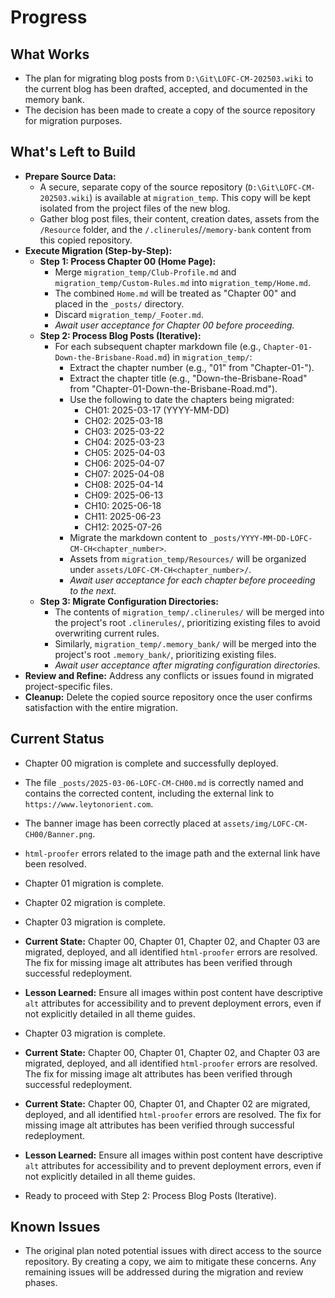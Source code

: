 # Progress

## What Works
- The plan for migrating blog posts from `D:\Git\LOFC-CM-202503.wiki` to the current blog has been drafted, accepted, and documented in the memory bank.
- The decision has been made to create a copy of the source repository for migration purposes.

## What's Left to Build
- **Prepare Source Data:**
    - A secure, separate copy of the source repository (`D:\Git\LOFC-CM-202503.wiki`) is available at `migration_temp`. This copy will be kept isolated from the project files of the new blog.
    - Gather blog post files, their content, creation dates, assets from the `/Resource` folder, and the `/.clinerules`/`/memory-bank` content from this copied repository.
- **Execute Migration (Step-by-Step):**
    - **Step 1: Process Chapter 00 (Home Page):**
        - Merge `migration_temp/Club-Profile.md` and `migration_temp/Custom-Rules.md` into `migration_temp/Home.md`.
        - The combined `Home.md` will be treated as "Chapter 00" and placed in the `_posts/` directory.
        - Discard `migration_temp/_Footer.md`.
        - *Await user acceptance for Chapter 00 before proceeding.*
    - **Step 2: Process Blog Posts (Iterative):**
        - For each subsequent chapter markdown file (e.g., `Chapter-01-Down-the-Brisbane-Road.md`) in `migration_temp/`:
            - Extract the chapter number (e.g., "01" from "Chapter-01-").
            - Extract the chapter title (e.g., "Down-the-Brisbane-Road" from "Chapter-01-Down-the-Brisbane-Road.md").
            - Use the following to date the chapters being migrated:
                - CH01: 2025-03-17 (YYYY-MM-DD)
                - CH02: 2025-03-18
                - CH03: 2025-03-22
                - CH04: 2025-03-23
                - CH05: 2025-04-03
                - CH06: 2025-04-07
                - CH07: 2025-04-08
                - CH08: 2025-04-14
                - CH09: 2025-06-13
                - CH10: 2025-06-18
                - CH11: 2025-06-23
                - CH12: 2025-07-26
            - Migrate the markdown content to `_posts/YYYY-MM-DD-LOFC-CM-CH<chapter_number>`.
            - Assets from `migration_temp/Resources/` will be organized under `assets/LOFC-CM-CH<chapter_number>/`.
            - *Await user acceptance for each chapter before proceeding to the next.*
    - **Step 3: Migrate Configuration Directories:**
        - The contents of `migration_temp/.clinerules/` will be merged into the project's root `.clinerules/`, prioritizing existing files to avoid overwriting current rules.
        - Similarly, `migration_temp/.memory_bank/` will be merged into the project's root `.memory_bank/`, prioritizing existing files.
        - *Await user acceptance after migrating configuration directories.*
- **Review and Refine:** Address any conflicts or issues found in migrated project-specific files.
- **Cleanup:** Delete the copied source repository once the user confirms satisfaction with the entire migration.

## Current Status
- Chapter 00 migration is complete and successfully deployed.
- The file `_posts/2025-03-06-LOFC-CM-CH00.md` is correctly named and contains the corrected content, including the external link to `https://www.leytonorient.com`.
- The banner image has been correctly placed at `assets/img/LOFC-CM-CH00/Banner.png`.
- `html-proofer` errors related to the image path and the external link have been resolved.
- Chapter 01 migration is complete.
- Chapter 02 migration is complete.

- Chapter 03 migration is complete.

- **Current State:** Chapter 00, Chapter 01, Chapter 02, and Chapter 03 are migrated, deployed, and all identified `html-proofer` errors are resolved. The fix for missing image alt attributes has been verified through successful redeployment.
- **Lesson Learned:** Ensure all images within post content have descriptive `alt` attributes for accessibility and to prevent deployment errors, even if not explicitly detailed in all theme guides.

- Chapter 03 migration is complete.

- **Current State:** Chapter 00, Chapter 01, Chapter 02, and Chapter 03 are migrated, deployed, and all identified `html-proofer` errors are resolved. The fix for missing image alt attributes has been verified through successful redeployment.

- **Current State:** Chapter 00, Chapter 01, and Chapter 02 are migrated, deployed, and all identified `html-proofer` errors are resolved. The fix for missing image alt attributes has been verified through successful redeployment.
- **Lesson Learned:** Ensure all images within post content have descriptive `alt` attributes for accessibility and to prevent deployment errors, even if not explicitly detailed in all theme guides.
- Ready to proceed with Step 2: Process Blog Posts (Iterative).

## Known Issues
- The original plan noted potential issues with direct access to the source repository. By creating a copy, we aim to mitigate these concerns. Any remaining issues will be addressed during the migration and review phases.
